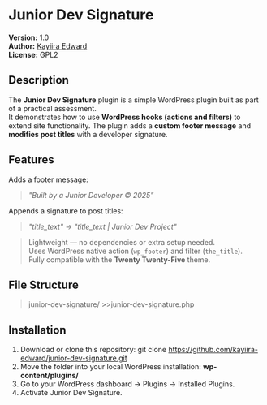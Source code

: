 # Junior Dev Signature

**Version:** 1.0  
**Author:** [Kayiira Edward](https://github.com/kayiira-edward)  
**License:** GPL2  

## Description
The **Junior Dev Signature** plugin is a simple WordPress plugin built as part of a practical assessment.  
It demonstrates how to use **WordPress hooks (actions and filters)** to extend site functionality.
The plugin adds a **custom footer message** and **modifies post titles** with a developer signature.
## Features
Adds a footer message:  
> *"Built by a Junior Developer © 2025"*

Appends a signature to post titles:  
> *"title_text" → "title_text | Junior Dev Project"*

>Lightweight — no dependencies or extra setup needed.  
>Uses WordPress native action (`wp_footer`) and filter (`the_title`).  
>Fully compatible with the **Twenty Twenty-Five** theme.

## File Structure
>junior-dev-signature/
       >>junior-dev-signature.php
## Installation
1. Download or clone this repository:
       git clone https://github.com/kayiira-edward/junior-dev-signature.git
2. Move the folder into your local WordPress installation:
    **wp-content/plugins/**
3. Go to your WordPress dashboard → Plugins → Installed Plugins.
4. Activate Junior Dev Signature.

